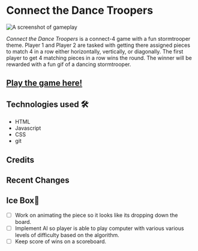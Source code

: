 # Connect the Dance Troopers
![A screenshot of gameplay](assets/https:/i.redd.it/ReadME-ss1.png)

*Connect the Dance Troopers* is a connect-4 game with a fun stormtrooper theme. Player 1 and Player 2 are tasked with getting there assigned pieces to match 4 in a row either horizontally, vertically, or diagonally. The first player to get 4 matching pieces in a row wins the round. The winner will be rewarded with a fun gif of a dancing stormtrooper. 



## [Play the game here!](https://connect-4-unit-1.netlify.app/)


## Technologies used 🛠️
* HTML
* Javascript
* CSS
* git

## Credits
## Recent Changes


## Ice Box🧊
- [ ] Work on animating the piece so it looks like its dropping down the board.
- [ ] Implement AI so player is able to play computer with various various levels of difficulty based on the algorithm.
- [ ] Keep score of wins on a scoreboard.